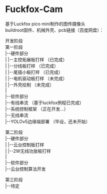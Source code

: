 # Fuckfox-Cam
基于Luckfox pico mini制作的图传摄像头  
buildroot固件、机械外壳、pcb链接（百度网盘）：  

开发阶段  
第一阶段  
|--硬件部分  
|  |--主控拓展板打样   （已完成）  
|  |--分线板打样       （已完成）  
|  |--尾插小板打样     （已完成）  
|  |--电机驱动板打样   （未完成）  
|  |--外壳绘制         （未完成）  
|  
|--软件部分  
   |--有线串流         （基于luckfox例程已完成）  
   |--系统控制框架     （正在开发...）  
   |--无线串流  
   |--YOLOv5边缘端部署 （毕设，还未开始）  

第二阶段  
|--硬件部分  
|  |--云台控制板打样  
|  |--2W无线功放板打样  
|  
|--软件部分   
   |--云台控制算法开发     
  
第三阶段  
|--待定    

